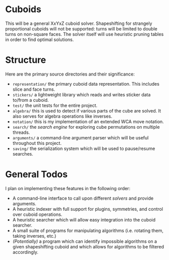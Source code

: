 Cuboids
=======

This will be a general XxYxZ cuboid solver. Shapeshifting for strangely proportional cuboids will not be supported: turns will be limited to double turns on non-square faces. The solver itself will use heuristic pruning tables in order to find optimal solutions.

Structure
=========

Here are the primary source directories and their significance:

 * `representation/` the primary cuboid data representation. This includes slice and face turns.
 * `stickers/` a lightweight library which reads and writes sticker data to/from a cuboid.
 * `test/` the unit tests for the entire project.
 * `algebra/` this is used to detect if various parts of the cube are solved. It also serves for algebra operations like inverses.
 * `notation/` this is my implementation of an extended WCA move notation.
 * `search/` the *search engine* for exploring cube permutations on multiple threads.
 * `arguments/` a command-line argument parser which will be useful throughout this project.
 * `saving/` the serialization system which will be used to pause/resume searches.

General Todos
=============

I plan on implementing these features in the following order:

 * A command-line interface to call upon different *solvers* and provide arguments.
 * A heuristic indexer with full support for plugins, symmetries, and control over cuboid operations.
 * A heuristic searcher which will allow easy integration into the cuboid searcher.
 * A small suite of programs for manipulating algorithms (i.e. rotating them, taking inverses, etc.)
 * *(Potentially)* a program which can identify impossible algorithms on a given shapeshifting cuboid and which allows for algorithms to be filtered accordingly.
